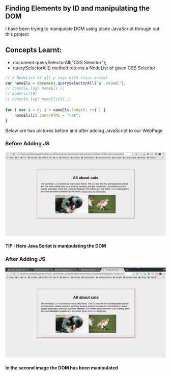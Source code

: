 ## Finding Elements by ID and manipulating the DOM

I have been trying to manipulate DOM using plane JavaScript through out this project <br />

## Concepts Learnt:

* document.querySelectorAll("CSS Selector");
* querySelectorAll() method returns a NodeList of given CSS Selector

```js
// A NodeList of all p tags with class animal
var nameEls = document.querySelectorAll("p .animal");
// console.log( nameEls );
// NodeList[0]
// console.log( nameEls[0] );

for ( var i = 0; i < nameEls.length; ++i ) {
    nameEls[i].innerHTML = "cat";
}
```

Below are two pictures before and after adding JavaScript to our WebPage

### Before Adding JS

<p align="center">
  <img src="img/before_JS_Loads.png" alt="Size Limit example" >
</p>

#### TIP : Here Java Script is manipulating the DOM

### After Adding JS

<p align="center">
  <img src="img/after_JS_Loads.png" alt="Size Limit example" >
</p> 


#### In the second image the DOM has been manipulated